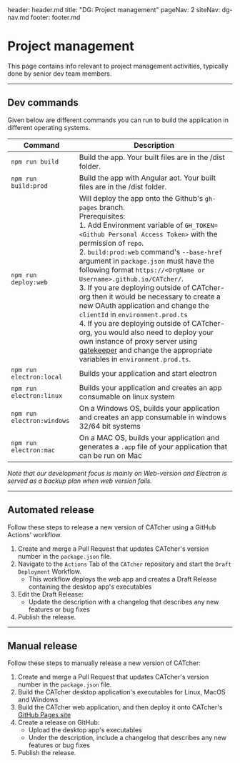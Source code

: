 <frontmatter>
  header: header.md
  title: "DG: Project management"
  pageNav: 2
  siteNav: dg-nav.md
  footer: footer.md
</frontmatter>

# Project management

This page contains info relevant to project management activities, typically done by senior dev team members.

-------------------------------------------------------------------------------------

## Dev commands

Given below are different commands you can run to build the application in different operating systems.

|Command|Description|
|--|--|
|`npm run build`| Build the app. Your built files are in the /dist folder. |
|`npm run build:prod`| Build the app with Angular aot. Your built files are in the /dist folder. |
|`npm run deploy:web`| Will deploy the app onto the Github's `gh-pages` branch. <br/> Prerequisites:<br/> 1. Add Environment variable of `GH_TOKEN=<Github Personal Access Token>` with the permission of `repo`. <br/>2. `build:prod:web` command's `--base-href` argument in `package.json` must have the following format `https://<OrgName or Username>.github.io/CATcher/`. <br/> 3. If you are deploying outside of CATcher-org then it would be necessary to create a new OAuth application and change the `clientId` in `environment.prod.ts` <br/> 4. If you are deploying outside of CATcher-org, you would also need to deploy your own instance of proxy server using [gatekeeper](https://github.com/CATcher-org/gatekeeper) and change the appropriate variables in `environment.prod.ts`. |
|`npm run electron:local`| Builds your application and start electron |
|`npm run electron:linux`| Builds your application and creates an app consumable on linux system |
|`npm run electron:windows`| On a Windows OS, builds your application and creates an app consumable in windows 32/64 bit systems |
|`npm run electron:mac`|  On a MAC OS, builds your application and generates a `.app` file of your application that can be run on Mac |

*Note that our development focus is mainly on Web-version and Electron is served as a backup plan when web version fails.*

-------------------------------------------------------------------------------------

## Automated release

Follow these steps to release a new version of CATcher using a GitHub Actions' workflow.
1. Create and merge a Pull Request that updates CATcher's version number in the `package.json` file.
2. Navigate to the `Actions` Tab of the `CATcher` repository and start the `Draft Deployment` Workflow.
    - This workflow deploys the web app and creates a Draft Release containing the desktop app's executables
3. Edit the Draft Release:
    - Update the description with a changelog that describes any new features or bug fixes
4. Publish the release.

-------------------------------------------------------------------------------------

## Manual release

Follow these steps to manually release a new version of CATcher:
1. Create and merge a Pull Request that updates CATcher's version number in the `package.json` file.
2. Build the CATcher desktop application's executables for Linux, MacOS and Windows
3. Build the CATcher web application, and then deploy it onto CATcher's [GitHub Pages site](https://catcher-org.github.io/CATcher/)
4. Create a release on GitHub:
    - Upload the desktop app's executables
    - Under the description, include a changelog that describes any new features or bug fixes
5. Publish the release.
